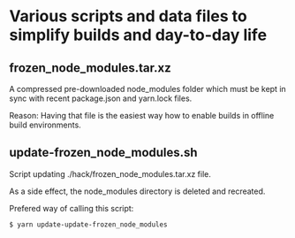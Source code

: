 # Various scripts and data files to simplify builds and day-to-day life

## frozen_node_modules.tar.xz
A compressed pre-downloaded node_modules folder which must be kept in sync with recent package.json and yarn.lock files.

Reason: Having that file is the easiest way how to enable builds in offline build environments.

## update-frozen_node_modules.sh
Script updating ./hack/frozen_node_modules.tar.xz file.

As a side effect, the node_modules directory is deleted and recreated.

Prefered way of calling this script:
```
$ yarn update-update-frozen_node_modules
```

